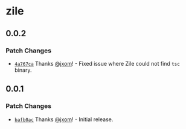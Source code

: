 # zile

## 0.0.2

### Patch Changes

- [`4a767ca`](https://github.com/wevm/zile/commit/4a767ca4f091737eb0073da7e996ae5b3f2218b1) Thanks [@jxom](https://github.com/jxom)! - Fixed issue where Zile could not find `tsc` binary.

## 0.0.1

### Patch Changes

- [`bafb0ac`](https://github.com/wevm/zile/commit/bafb0ac0733f305491e44e6900f139744855f25c) Thanks [@jxom](https://github.com/jxom)! - Initial release.
